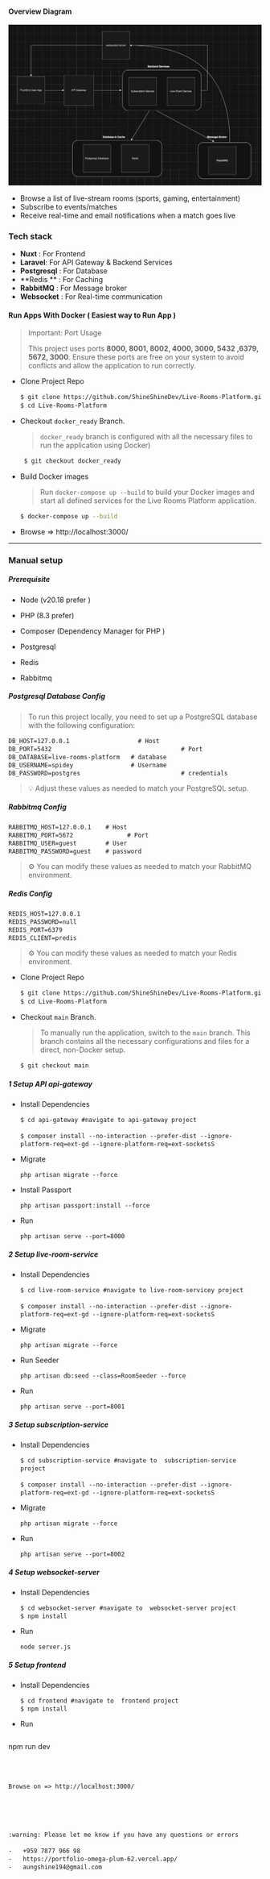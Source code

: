 #### Overview Diagram

![](https://raw.githubusercontent.com/ShineShineDev/Live-Rooms-Platform/refs/heads/main/img/system%20architecture%20diagram.png)

- Browse a list of live-stream rooms (sports, gaming, entertainment)
- Subscribe to events/matches
- Receive real-time and email notifications when a match goes live



### Tech stack 

- **Nuxt** :  For Frontend
- **Laravel**:  For API Gateway & Backend Services
- **Postgresql** :  For Database
- **Redis ** :  For Caching
- **RabbitMQ** :  For Message broker
- **Websocket** :  For Real-time communication 





#### Run Apps With Docker ( Easiest way to Run App )

> Important: Port Usage  
>
> This project uses ports **8000, 8001, 8002, 4000, 3000, 5432 ,6379, 5672, 3000**. Ensure these ports are free on your system to avoid conflicts and allow the application to run correctly.

- Clone Project Repo

  ```bash
  $ git clone https://github.com/ShineShineDev/Live-Rooms-Platform.git
  $ cd Live-Rooms-Platform
  ```

- Checkout `docker_ready` Branch.

  >  `docker_ready` branch is configured with all the necessary files to run the application using Docker)

  ```bash
   $ git checkout docker_ready 
  ```

- Build Docker images

  > Run `docker-compose up --build` to build your Docker images and start all defined services for the Live Rooms Platform application.

  ```bash
  $ docker-compose up --build
  ```

- Browse => http://localhost:3000/ 

  

---



### Manual setup

##### Prerequisite

- Node (v20.18 prefer )

- PHP  (8.3 prefer)

- Composer (Dependency Manager for PHP )

- Postgresql

- Redis

- Rabbitmq



#####  Postgresql Database Config

> To run this project locally, you need to set up a PostgreSQL database with the following configuration:

```
DB_HOST=127.0.0.1             		# Host
DB_PORT=5432       								# Port 
DB_DATABASE=live-rooms-platform   # database 
DB_USERNAME=spidey                # Username
DB_PASSWORD=postgres							# credentials
```

> 💡 Adjust these values as needed to match your PostgreSQL setup.
>



##### Rabbitmq Config

````
RABBITMQ_HOST=127.0.0.1    # Host  
RABBITMQ_PORT=5672 				 # Port 
RABBITMQ_USER=guest        # User
RABBITMQ_PASSWORD=guest    # password
````

> ⚙️ You can modify these values as needed to match your RabbitMQ environment.
>



##### Redis Config

```
REDIS_HOST=127.0.0.1
REDIS_PASSWORD=null
REDIS_PORT=6379
REDIS_CLIENT=predis
```

> ⚙️ You can modify these values as needed to match your Redis environment.





- Clone Project Repo

  ```bash
  $ git clone https://github.com/ShineShineDev/Live-Rooms-Platform.git
  $ cd Live-Rooms-Platform
  ```

- Checkout `main` Branch.

  >  To manually run the application, switch to the `main` branch. This branch contains all the necessary configurations and files for a direct, non-Docker setup.

  ```bash
  $ git checkout main
  ```





##### 1 Setup API api-gateway

- Install Dependencies

  ```
  $ cd api-gateway #navigate to api-gateway project
  
  $ composer install --no-interaction --prefer-dist --ignore-platform-req=ext-gd --ignore-platform-req=ext-socketsS
  ```

- Migrate

  ```
  php artisan migrate --force
  ```

- Install Passport

  ```
  php artisan passport:install --force
  ```

- Run 

  ```
  php artisan serve --port=8000
  ```



##### 2 Setup live-room-service

- Install Dependencies

  ```
  $ cd live-room-service #navigate to live-room-servicey project
  
  $ composer install --no-interaction --prefer-dist --ignore-platform-req=ext-gd --ignore-platform-req=ext-socketsS
  ```

- Migrate

  ```
  php artisan migrate --force
  ```

- Run Seeder

  ```
  php artisan db:seed --class=RoomSeeder --force
  ```

- Run 

  ```
  php artisan serve --port=8001
  ```



##### 3 Setup subscription-service

- Install Dependencies

  ```
  $ cd subscription-service #navigate to  subscription-service project
  
  $ composer install --no-interaction --prefer-dist --ignore-platform-req=ext-gd --ignore-platform-req=ext-socketsS
  ```

- Migrate

  ```
  php artisan migrate --force
  ```

- Run 

  ```
  php artisan serve --port=8002
  ```



##### 4 Setup websocket-server

- Install Dependencies

  ```
  $ cd websocket-server #navigate to  websocket-server project
  $ npm install
  ```

- Run 

  ```
  node server.js 
  ```





##### 5 Setup frontend

- Install Dependencies

  ```
  $ cd frontend #navigate to  frontend project
  $ npm install
  ```

- Run 

  ```
 npm run dev
  ```



Browse on => http://localhost:3000/





:warning: Please let me know if you have any questions or errors

 -	 +959 7877 966 98
 -	 https://portfolio-omega-plum-62.vercel.app/
 -	 aungshine194@gmail.com

